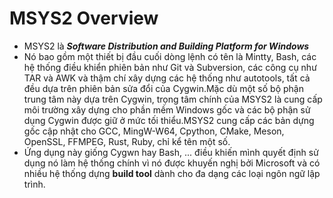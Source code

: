 # MSYS2 Overview

- MSYS2 là ___Software Distribution and Building Platform for Windows___
- Nó bao gồm một thiết bị đầu cuối dòng lệnh có tên là Mintty, Bash, các hệ thống điều khiển phiên bản như Git và Subversion, các công cụ như TAR và AWK và thậm chí xây dựng các hệ thống như autotools, tất cả đều dựa trên phiên bản sửa đổi của Cygwin.Mặc dù một số bộ phận trung tâm này dựa trên Cygwin, trọng tâm chính của MSYS2 là cung cấp môi trường xây dựng cho phần mềm Windows gốc và các bộ phận sử dụng Cygwin được giữ ở mức tối thiểu.MSYS2 cung cấp các bản dựng gốc cập nhật cho GCC, MingW-W64, Cpython, CMake, Meson, OpenSSL, FFMPEG, Rust, Ruby, chỉ kể tên một số.
- Ứng dụng này giống Cygwn hay Bash, ... điều khiến mình quyết định sử dụng nó làm hệ thống chính vì nó được khuyến nghị bởi Microsoft và có nhiều hệ thống dựng __build tool__ dành cho đa dạng các loại ngôn ngữ lập trình.